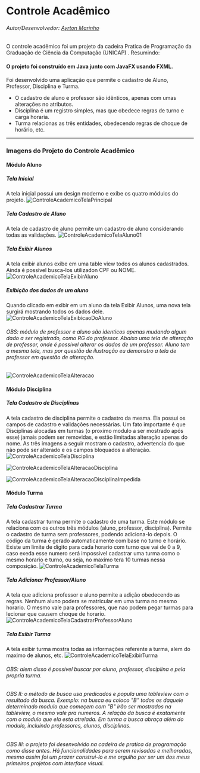 # Controle Acadêmico

###### Autor/Desenvolvedor: [Ayrton Marinho](https://www.linkedin.com/in/ayrton-marinho-34a69811a/)

O controle acadêmico foi um projeto da cadeira Pratica de Programação da Graduação de Ciência da Computação (UNICAP) . Resumindo:

#### O projeto foi construído em Java junto com JavaFX usando FXML.

Foi desenvolvido uma aplicação que permite o cadastro de Aluno, Professor, Disciplina e Turma. 

- O cadastro de aluno e professor são idênticos, apenas com umas alterações no atributos.
- Disciplina é um registro simples, mas que obedece regras de turno e carga horaria.
- Turma relacionas as três entidades, obedecendo regras de choque de horário, etc.

-----------------------------------
### Imagens do Projeto do Controle Acadêmico

#### Módulo Aluno
##### Tela Inicial
A tela inicial possui um design moderno e exibe os quatro módulos do projeto.
![ControleAcademicoTelaPrincipal](https://user-images.githubusercontent.com/76691413/104735456-5dd8ee80-5720-11eb-8d63-1f4320e02959.PNG)



##### Tela Cadastro de Aluno
A tela de cadastro de aluno permite um cadastro de aluno considerando todas as validações. 
![ControleAcademicoTelaAluno01](https://user-images.githubusercontent.com/76691413/104737391-efe1f680-5722-11eb-9ce0-ad1c6a21c2b1.PNG)

##### Tela Exibir Alunos
A tela exibir alunos exibe em uma table view todos os alunos cadastrados. Ainda é possivel busca-los utilizadon CPF ou NOME.
![ControleAcademicoTelaExibirAluno](https://user-images.githubusercontent.com/76691413/104737626-40f1ea80-5723-11eb-8860-59fcd8b5781b.PNG)

##### Exibição dos dados de um aluno
Quando clicado em exibir em um aluno da tela Exibir Alunos, uma nova tela surgirá mostrando todos os dados dele.
![ControleAcademicoTelaExibicaoDoAluno](https://user-images.githubusercontent.com/76691413/104738101-d9886a80-5723-11eb-99a5-47775d98a3e6.PNG)

###### OBS: módulo de professor e aluno são identicos apenas mudando algum dado a ser registrado, como RG do professor. Abaixo uma tela de alteração de professor, onde é possivel alterar os dados de um professor. Aluno tem a mesma tela, mas por questão de ilustração eu demonstro a tela de professor em questão de alteração.
![ControleAcademicoTelaAlteracao](https://user-images.githubusercontent.com/76691413/104738599-819e3380-5724-11eb-8685-3cb7a21a5590.PNG)

#### Módulo Disciplina
##### Tela Cadastro de Disciplinas
A tela cadastro de disciplina permite o cadastro da mesma. Ela possui os campos de cadastro e validações necessárias. Um fato importante é que Disciplinas alocadas em turmas (o proximo modulo a ser mostrado após esse) jamais podem ser removidas, e estão limitadas alteração apenas do nome. As três imagens a seguir mostram o cadastro, advertencia do que não pode ser alterado e os campos bloquados a alteração.
![ControleAcademicoTelaDisciplina](https://user-images.githubusercontent.com/76691413/104739447-7dbee100-5725-11eb-842f-1219633c77c4.PNG)

![ControleAcademicoTelaAlteracaoDisciplina](https://user-images.githubusercontent.com/76691413/104739573-9c24dc80-5725-11eb-8929-ca93112d411f.PNG)

![ControleAcademicoTelaAlteracaoDisciplinaImpedida](https://user-images.githubusercontent.com/76691413/104739618-aa72f880-5725-11eb-8051-e9be6f1ca05e.PNG)

#### Módulo Turma
##### Tela Cadastrar Turma
A tela cadastrar turma permite o cadastro de uma turma. Este módulo se relaciona com os outros três módulos (aluno, professor, disciplina). Permite o cadastro de turma sem professores, podendo adiciona-lo depois. O código da turma é gerado automaticamente com base no turno e horário. Existe um limite de digito para cada horario com turno que vai de 0 a 9, caso exeda esse numero será impossivel cadastrar uma turma como o mesmo horario e turno, ou seja, no maximo tera 10 turmas nessa composição.
![ControleAcademicoTelaTurma](https://user-images.githubusercontent.com/76691413/104740513-ccb94600-5726-11eb-906f-e202c0e3fdfb.PNG)

##### Tela Adicionar Professor/Aluno
A tela que adiciona professor e aluno permite a adição obedecendo as regras. Nenhum aluno podera se matricular em uma turma no mesmo horario. O mesmo vale para professores, que nao podem pegar turmas para lecionar que causem choque de horario.
![ControleAcademicoTelaCadastrarProfessorAluno](https://user-images.githubusercontent.com/76691413/104740776-1c980d00-5727-11eb-8b50-1c406a42cc78.PNG)


##### Tela Exibir Turma
A tela exibir turma mostra todas as informações referente a turma, alem do maximo de alunos, etc. 
![ControleAcademicoTelaExibirTurma](https://user-images.githubusercontent.com/76691413/104741142-8dd7c000-5727-11eb-9b0f-0a1b490e4801.PNG)

###### OBS: alem disso é possivel buscar por aluno, professor, disciplina e pela propria turma.
###### OBS II: o método de busca usa predicados e popula uma tableview com o resultado da busca. Exemplo: na busca eu coloco "B" todos os daquele determinado modulo que começem com "B" irão ser mostrados na tableview, o mesmo vale pra numeros. A relação da busca é exatamente com o modulo que ela esta atrelada. Em turma a busca abraça além do modulo, incluindo professores, alunos, disciplinas.

###### OBS III: o projeto foi desenvolvido na cadeira de pratica de programação como disse antes. Há funcionalidades para serem revisadas e melhoradas, mesmo assim foi um prazer construi-lo e me orgulho por ser um dos meus primeiros projetos com interface visual.
